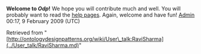 __Welcome to _Odp_!__ We hope you will contribute much and well. 
You will probably want to read the [help pages](http://ontologydesignpatterns.org/wiki/Help:Contents "Help:Contents"). Again, welcome and have fun! [Admin](http://ontologydesignpatterns.org/wiki/index.php?title=User:Admin&action=edit&redlink=1 "User:Admin (not yet written)") 00:17, 9 February 2009 (UTC)





Retrieved from "[http://ontologydesignpatterns.org/wiki/User\_talk:RaviSharma](../User_talk/RaviSharma.md)"